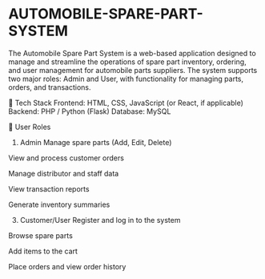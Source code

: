 # AUTOMOBILE-SPARE-PART-SYSTEM
The Automobile Spare Part System is a web-based application designed to manage and streamline the operations of spare part inventory, ordering, and user management for automobile parts suppliers. The system supports two major roles: Admin and User, with functionality for managing parts, orders, and transactions.

🧰 Tech Stack
Frontend: HTML, CSS, JavaScript (or React, if applicable)
Backend: PHP / Python (Flask)
Database: MySQL

🔐 User Roles
1. Admin
Manage spare parts (Add, Edit, Delete)

View and process customer orders

Manage distributor and staff data

View transaction reports

Generate inventory summaries

3. Customer/User
Register and log in to the system

Browse spare parts

Add items to the cart

Place orders and view order history
